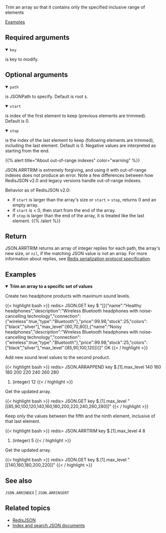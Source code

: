 Trim an array so that it contains only the specified inclusive range of elements

[Examples](#examples)

## Required arguments

<details open><summary><code>key</code></summary> 

is key to modify.
</details>

## Optional arguments

<details open><summary><code>path</code></summary> 

is JSONPath to specify. Default is root `$`.
</details>

<details open><summary><code>start</code></summary> 

is index of the first element to keep (previous elements are trimmed). Default is 0. 
</details>

<details open><summary><code>stop</code></summary> 

is the index of the last element to keep (following elements are trimmed), including the last element. Default is 0. Negative values are interpreted as starting from the end.
</details>

{{% alert title="About out-of-range indexes" color="warning" %}}

JSON.ARRTRIM is extremely forgiving, and using it with out-of-range indexes does not produce an error. Note a few differences between how RedisJSON v2.0 and legacy versions handle out-of-range indexes.

Behavior as of RedisJSON v2.0:

* If `start` is larger than the array's size or `start` > `stop`, returns 0 and an empty array. 
* If `start` is < 0, then start from the end of the array.
* If `stop` is larger than the end of the array, it is treated like the last element.
{{% /alert %}}

## Return

JSON.ARRTRIM returns an array of integer replies for each path, the array's new size, or `nil`, if the matching JSON value is not an array.
For more information about replies, see [Redis serialization protocol specification](/docs/reference/protocol-spec). 

## Examples

<details open>
<summary><b>Trim an array to a specific set of values</b></summary>

Create two headphone products with maximum sound levels.

{{< highlight bash >}}
redis> JSON.GET key $
"[[{\"name\":\"Healthy headphones\",\"description\":\"Wireless Bluetooth headphones with noise-cancelling technology\",\"connection\":{\"wireless\":true,\"type\":\"Bluetooth\"},\"price\":99.98,\"stock\":25,\"colors\":[\"black\",\"silver\"],\"max_level\":[60,70,80]},{\"name\":\"Noisy headphones\",\"description\":\"Wireless Bluetooth headphones with noise-cancelling technology\",\"connection\":{\"wireless\":true,\"type\":\"Bluetooth\"},\"price\":99.98,\"stock\":25,\"colors\":[\"black\",\"silver\"],\"max_level\":[85,90,100,120]}]]"
OK
{{< / highlight >}}

Add new sound level values to the second product.

{{< highlight bash >}}
redis> JSON.ARRAPPEND key $.[1].max_level 140 160 180 200 220 240 260 280
1) (integer) 12
{{< / highlight >}}

Get the updated array.

{{< highlight bash >}}
redis> JSON.GET key $.[1].max_level
"[[85,90,100,120,140,160,180,200,220,240,260,280]]"
{{< / highlight >}}

Keep only the values between the fifth and the ninth element, inclusive of that last element.

{{< highlight bash >}}
redis> JSON.ARRTRIM key $.[1].max_level 4 8
1) (integer) 5
{{< / highlight >}}

Get the updated array.

{{< highlight bash >}}
redis> JSON.GET key $.[1].max_level
"[[140,160,180,200,220]]"
{{< / highlight >}}
</details>

## See also

`JSON.ARRINDEX` | `JSON.ARRINSERT` 

## Related topics

* [RedisJSON](/docs/stack/json)
* [Index and search JSON documents](/docs/stack/search/indexing_json)


